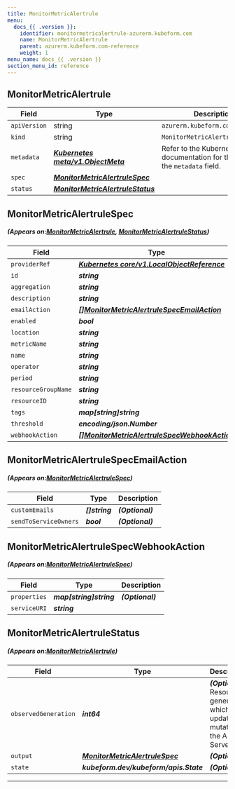 ```yaml
---
title: MonitorMetricAlertrule
menu:
  docs_{{ .version }}:
    identifier: monitormetricalertrule-azurerm.kubeform.com
    name: MonitorMetricAlertrule
    parent: azurerm.kubeform.com-reference
    weight: 1
menu_name: docs_{{ .version }}
section_menu_id: reference
---
```


## MonitorMetricAlertrule
| Field | Type | Description |
| ------ | ----- | ----------- |
| `apiVersion` | string | `azurerm.kubeform.com/v1alpha1` |
|    `kind` | string | `MonitorMetricAlertrule` |
| `metadata` | ***[Kubernetes meta/v1.ObjectMeta](https://kubernetes.io/docs/reference/generated/kubernetes-api/v1.13/#objectmeta-v1-meta)***|Refer to the Kubernetes API documentation for the fields of the `metadata` field.|
| `spec` | ***[MonitorMetricAlertruleSpec](#MonitorMetricAlertruleSpec)***||
| `status` | ***[MonitorMetricAlertruleStatus](#MonitorMetricAlertruleStatus)***||
## MonitorMetricAlertruleSpec
##### (Appears on:[MonitorMetricAlertrule](#MonitorMetricAlertrule), [MonitorMetricAlertruleStatus](#MonitorMetricAlertruleStatus))
| Field | Type | Description |
| ------ | ----- | ----------- |
| `providerRef` | ***[Kubernetes core/v1.LocalObjectReference](https://kubernetes.io/docs/reference/generated/kubernetes-api/v1.13/#localobjectreference-v1-core)***||
| `id` | ***string***||
| `aggregation` | ***string***||
| `description` | ***string***| ***(Optional)*** |
| `emailAction` | ***[[]MonitorMetricAlertruleSpecEmailAction](#MonitorMetricAlertruleSpecEmailAction)***| ***(Optional)*** |
| `enabled` | ***bool***| ***(Optional)*** |
| `location` | ***string***||
| `metricName` | ***string***||
| `name` | ***string***||
| `operator` | ***string***||
| `period` | ***string***||
| `resourceGroupName` | ***string***||
| `resourceID` | ***string***||
| `tags` | ***map[string]string***| ***(Optional)*** |
| `threshold` | ***encoding/json.Number***||
| `webhookAction` | ***[[]MonitorMetricAlertruleSpecWebhookAction](#MonitorMetricAlertruleSpecWebhookAction)***| ***(Optional)*** |
## MonitorMetricAlertruleSpecEmailAction
##### (Appears on:[MonitorMetricAlertruleSpec](#MonitorMetricAlertruleSpec))
| Field | Type | Description |
| ------ | ----- | ----------- |
| `customEmails` | ***[]string***| ***(Optional)*** |
| `sendToServiceOwners` | ***bool***| ***(Optional)*** |
## MonitorMetricAlertruleSpecWebhookAction
##### (Appears on:[MonitorMetricAlertruleSpec](#MonitorMetricAlertruleSpec))
| Field | Type | Description |
| ------ | ----- | ----------- |
| `properties` | ***map[string]string***| ***(Optional)*** |
| `serviceURI` | ***string***||
## MonitorMetricAlertruleStatus
##### (Appears on:[MonitorMetricAlertrule](#MonitorMetricAlertrule))
| Field | Type | Description |
| ------ | ----- | ----------- |
| `observedGeneration` | ***int64***| ***(Optional)*** Resource generation, which is updated on mutation by the API Server.|
| `output` | ***[MonitorMetricAlertruleSpec](#MonitorMetricAlertruleSpec)***| ***(Optional)*** |
| `state` | ***kubeform.dev/kubeform/apis.State***| ***(Optional)*** |
---
